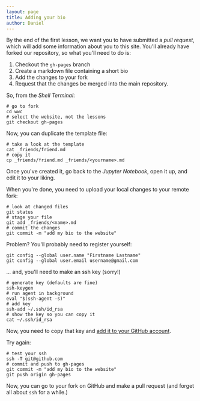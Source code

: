 ```yaml
---
layout: page
title: Adding your bio
author: Daniel
---
```


By the end of the first lesson, we want you to have submitted a *pull request*, which will add some information about you to this site. You'll already have forked our repository, so what you'll need to do is:

1. Checkout the `gh-pages` branch
2. Create a markdown file containing a short bio
3. Add the changes to your fork
4. Request that the changes be merged into the main repository.

So, from the *Shell Terminal*:

```shell
# go to fork
cd wwc
# select the website, not the lessons
git checkout gh-pages
```

Now, you can duplicate the template file:

```shell
# take a look at the template
cat _friends/friend.md
# copy it 
cp _friends/friend.md _friends/<yourname>.md
```

Once you've created it, go back to the *Jupyter Notebook*, open it up, and edit it to your liking.

When you're done, you need to upload your local changes to your remote fork:

```shell
# look at changed files
git status
# stage your file
git add _friends/<name>.md
# commit the changes
git commit -m "add my bio to the website"
```

Problem? You'll probably need to register yourself:

```shell
git config --global user.name "Firstname Lastname"
git config --global user.email username@gmail.com
```

... and, you'll need to make an ssh key (sorry!)

```shell
# generate key (defaults are fine)
ssh-keygen
# run agent in background
eval "$(ssh-agent -s)"
# add key
ssh-add ~/.ssh/id_rsa
# show the key so you can copy it
cat ~/.ssh/id_rsa
```

Now, you need to copy that key and [add it to your GitHub account](https://help.github.com/articles/adding-a-new-ssh-key-to-your-github-account).

Try again:

```shell
# test your ssh
ssh -T git@github.com
# commit and push to gh-pages
git commit -m "add my bio to the website"
git push origin gh-pages
```

Now, you can go to your fork on GitHub and make a pull request (and forget all about `ssh` for a while.)